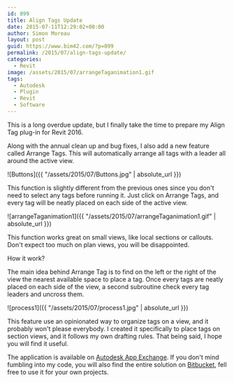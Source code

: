 ```yaml
---
id: 899
title: Align Tags Update
date: 2015-07-11T12:29:02+00:00
author: Simon Moreau
layout: post
guid: https://www.bim42.com/?p=899
permalink: /2015/07/align-tags-update/
categories:
  - Revit
image: /assets/2015/07/arrangeTaganimation1.gif
tags:
  - Autodesk
  - Plugin
  - Revit
  - Software
---
```

This is a long overdue update, but I finally take the time to prepare my Align Tag plug-in for Revit 2016.

Along with the annual clean up and bug fixes, I also add a new feature called Arrange Tags. This will automatically arrange all tags with a leader all around the active view.

![Buttons]({{ "/assets/2015/07/Buttons.jpg" | absolute_url }})

This function is slightly different from the previous ones since you don't need to select any tags before running it. Just click on Arrange Tags, and every tag will be neatly placed on each side of the active view.

![arrangeTaganimation1]({{ "/assets/2015/07/arrangeTaganimation1.gif" | absolute_url }})

This function works great on small views, like local sections or callouts. Don't expect too much on plan views, you will be disappointed.

How it work?

The main idea behind Arrange Tag is to find on the left or the right of the view the nearest available space to place a tag. Once every tags are neatly placed on each side of the view, a second subroutine check every tag leaders and uncross them.

![process1]({{ "/assets/2015/07/process1.jpg" | absolute_url }})

This feature use an opinionated way to organize tags on a view, and it probably won't please everybody. I created it specifically to place tags on section views, and it follows my own drafting rules. That being said, I hope you will find it useful.

The application is available on [Autodesk App Exchange](https://apps.exchange.autodesk.com/RVT/en/Detail/Index?id=appstore.exchange.autodesk.com%3aalign_windows32and64%3aen). If you don't mind fumbling into my code, you will also find the entire solution on [Bitbucket](https://bitbucket.org/simonmoreau/align-tag), fell free to use it for your own projects.